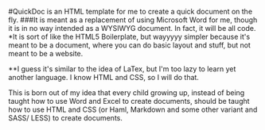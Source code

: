 #QuickDoc is an HTML template for me to create a quick document on the fly.
###It is meant as a replacement of using Microsoft Word for me, though it is in no way intended as a WYSIWYG document. In fact, it will be all code.
\*It is sort of like the HTML5 Boilerplate, but wayyyyy simpler because it's meant to be a document, where you can do basic layout and stuff, but not meant to be a website.

\**I guess it's similar to the idea of LaTex, but I'm too lazy to learn yet another language. I know HTML and CSS, so I will do that.

This is born out of my idea that every child growing up, instead of being taught how to use Word and Excel to create documents, should be taught how to use HTML and CSS (or Haml, Markdown and some other variant and SASS/ LESS) to create documents.


